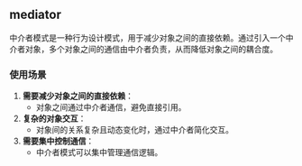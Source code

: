 ## mediator

中介者模式是一种行为设计模式，用于减少对象之间的直接依赖。通过引入一个中介者对象，多个对象之间的通信由中介者负责，从而降低对象之间的耦合度。

### 使用场景

1. **需要减少对象之间的直接依赖**：
    - 对象之间通过中介者通信，避免直接引用。
2. **复杂的对象交互**：
    - 对象间的关系复杂且动态变化时，通过中介者简化交互。
3. **需要集中控制通信**：
    - 中介者模式可以集中管理通信逻辑。
